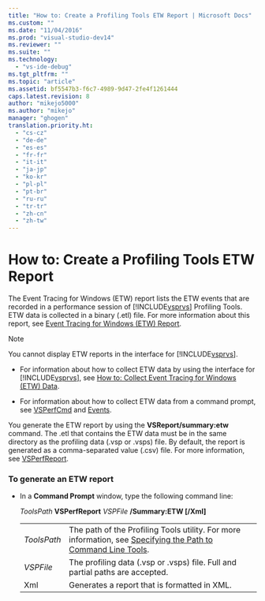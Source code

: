 ```yaml
---
title: "How to: Create a Profiling Tools ETW Report | Microsoft Docs"
ms.custom: ""
ms.date: "11/04/2016"
ms.prod: "visual-studio-dev14"
ms.reviewer: ""
ms.suite: ""
ms.technology: 
  - "vs-ide-debug"
ms.tgt_pltfrm: ""
ms.topic: "article"
ms.assetid: bf5547b3-f6c7-4989-9d47-2fe4f1261444
caps.latest.revision: 8
author: "mikejo5000"
ms.author: "mikejo"
manager: "ghogen"
translation.priority.ht: 
  - "cs-cz"
  - "de-de"
  - "es-es"
  - "fr-fr"
  - "it-it"
  - "ja-jp"
  - "ko-kr"
  - "pl-pl"
  - "pt-br"
  - "ru-ru"
  - "tr-tr"
  - "zh-cn"
  - "zh-tw"
---
```

# How to: Create a Profiling Tools ETW Report
The Event Tracing for Windows (ETW) report lists the ETW events that are recorded in a performance session of [!INCLUDE[vsprvs](../code-quality/includes/vsprvs_md.md)] Profiling Tools. ETW data is collected in a binary (.etl) file. For more information about this report, see [Event Tracing for Windows (ETW) Report](../profiling/event-tracing-for-windows-etw-report.md).  
  
> [!NOTE]
>  You cannot display ETW reports in the interface for [!INCLUDE[vsprvs](../code-quality/includes/vsprvs_md.md)].  
  
-   For information about how to collect ETW data by using the interface for [!INCLUDE[vsprvs](../code-quality/includes/vsprvs_md.md)], see [How to: Collect Event Tracing for Windows (ETW) Data](../profiling/how-to-collect-event-tracing-for-windows-etw-data.md).  
  
-   For information about how to collect ETW data from a command prompt, see [VSPerfCmd](../profiling/vsperfcmd.md) and [Events](../profiling/events-vsperfcmd.md).  
  
 You generate the ETW report by using the **VSReport/summary:etw** command. The .etl that contains the ETW data must be in the same directory as the profiling data (.vsp or .vsps) file. By default, the report is generated as a comma-separated value (.csv) file. For more information, see [VSPerfReport](../profiling/vsperfreport.md).  
  
### To generate an ETW report  
  
-   In a **Command Prompt** window, type the following command line:  
  
     *ToolsPath* **VSPerfReport** *VSPFile*  **/Summary:ETW [/Xml]**  
  
    |||  
    |-|-|  
    |*ToolsPath*|The path of the Profiling Tools utility. For more information, see [Specifying the Path to Command Line Tools](../profiling/specifying-the-path-to-profiling-tools-command-line-tools.md).|  
    |*VSPFile*|The profiling data (.vsp or .vsps) file. Full and partial paths are accepted.|  
    |Xml|Generates a report that is formatted in XML.|